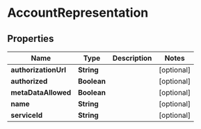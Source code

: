 
# AccountRepresentation

## Properties
Name | Type | Description | Notes
------------ | ------------- | ------------- | -------------
**authorizationUrl** | **String** |  |  [optional]
**authorized** | **Boolean** |  |  [optional]
**metaDataAllowed** | **Boolean** |  |  [optional]
**name** | **String** |  |  [optional]
**serviceId** | **String** |  |  [optional]



